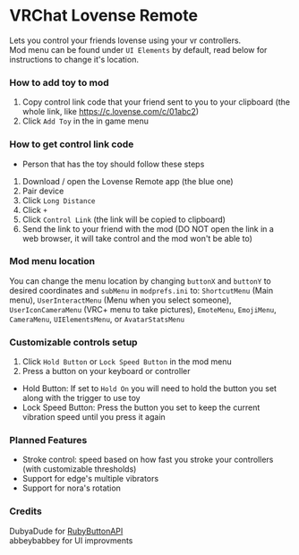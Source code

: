 # VRChat Lovense Remote
Lets you control your friends lovense using your vr controllers.
<br>Mod menu can be found under `UI Elements` by default, read below for instructions to change it's location.

### How to add toy to mod
1. Copy control link code that your friend sent to you to your clipboard (the whole link, like https://c.lovense.com/c/01abc2)
2. Click `Add Toy` in the in game menu

### How to get control link code
* Person that has the toy should follow these steps
1. Download / open the Lovense Remote app (the blue one)
2. Pair device
3. Click `Long Distance`
4. Click `+`
5. Click `Control Link` (the link will be copied to clipboard)
6. Send the link to your friend with the mod (DO NOT open the link in a web browser, it will take control and the mod won't be able to)

### Mod menu location
You can change the menu location by changing `buttonX` and `buttonY` to desired coordinates and `subMenu` in `modprefs.ini` to:
`ShortcutMenu` (Main menu), `UserInteractMenu` (Menu when you select someone), `UserIconCameraMenu` (VRC+ menu to take pictures), `EmoteMenu`, `EmojiMenu`, `CameraMenu`, `UIElementsMenu`, or `AvatarStatsMenu`

### Customizable controls setup
1. Click `Hold Button` or `Lock Speed Button` in the mod menu
2. Press a button on your keyboard or controller
* Hold Button:  If set to `Hold On` you will need to hold the button you set along with the trigger to use toy
* Lock Speed Button: Press the button you set to keep the current vibration speed until you press it again

### Planned Features
* Stroke control: speed based on how fast you stroke your controllers (with customizable thresholds)
* Support for edge's multiple vibrators
* Support for nora's rotation

### Credits
DubyaDude for [RubyButtonAPI](https://github.com/DubyaDude/RubyButtonAPI)
<br>abbeybabbey for UI improvments
